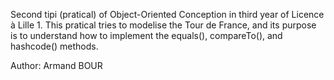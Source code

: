 Second tipi (pratical) of Object-Oriented Conception in third year of Licence à Lille 1.
This pratical tries to modelise the Tour de France, and its purpose is to understand how to implement the equals(), compareTo(), and hashcode() methods.

Author: Armand BOUR
